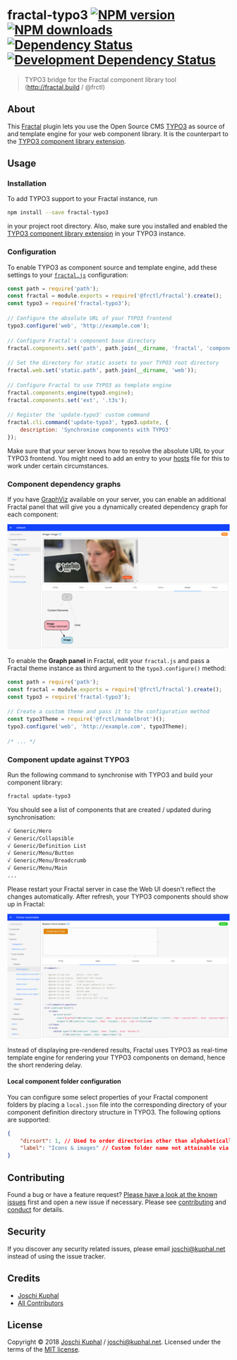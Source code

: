 # fractal-typo3 [![NPM version][npm-image]][npm-url] [![NPM downloads][npm-downloads]][npm-url] [![Dependency Status][depstat-image]][depstat-url] [![Development Dependency Status][devdepstat-image]][devdepstat-url]

> TYPO3 bridge for the Fractal component library tool (http://fractal.build / @frctl)

About
-----

This [Fractal](http://fractal.build/) plugin lets you use the Open Source CMS [TYPO3](https://typo3.org/) as source of and template engine for your web component library. It is the counterpart to the [TYPO3 component library extension](https://github.com/tollwerk/TYPO3-ext-tw_componentlibrary).


Usage
-----

### Installation

To add TYPO3 support to your Fractal instance, run

```bash
npm install --save fractal-typo3
```

in your project root directory. Also, make sure you installed and enabled the [TYPO3 component library extension](https://github.com/tollwerk/TYPO3-ext-tw_componentlibrary) in your TYPO3 instance.

### Configuration

To enable TYPO3 as component source and template engine, add these settings to your [`fractal.js`](http://fractal.build/guide/project-settings) configuration:

```js
const path = require('path');
const fractal = module.exports = require('@frctl/fractal').create();
const typo3 = require('fractal-typo3');

// Configure the absolute URL of your TYPO3 frontend
typo3.configure('web', 'http://example.com');

// Configure Fractal's component base directory
fractal.components.set('path', path.join(__dirname, 'fractal', 'components'));

// Set the directory for static assets to your TYPO3 root directory
fractal.web.set('static.path', path.join(__dirname, 'web'));

// Configure Fractal to use TYPO3 as template engine
fractal.components.engine(typo3.engine);
fractal.components.set('ext', '.t3s');

// Register the 'update-typo3' custom command
fractal.cli.command('update-typo3', typo3.update, {
    description: 'Synchronise components with TYPO3'
});
```

Make sure that your server knows how to resolve the absolute URL to your TYPO3 frontend. You might need to add an entry to your [hosts](https://en.wikipedia.org/wiki/Hosts_(file)) file for this to work under certain circumstances.

### Component dependency graphs

If you have [GraphViz](http://www.graphviz.org/) available on your server, you can enable an additional Fractal panel that will give you a dynamically created dependency graph for each component:

![Component dependency graph](docs/component-dependency-graph.jpg)

To enable the **Graph panel** in Fractal, edit your `fractal.js` and pass a Fractal theme instance as third argument to the `typo3.configure()` method:

```js
const path = require('path');
const fractal = module.exports = require('@frctl/fractal').create();
const typo3 = require('fractal-typo3');

// Create a custom theme and pass it to the configuration method
const typo3Theme = require('@frctl/mandelbrot')();
typo3.configure('web', 'http://example.com', typo3Theme);

/* ... */
````

### Component update against TYPO3

Run the following command to synchronise with TYPO3 and build your component library:

```bash
fractal update-typo3
```

You should see a list of components that are created / updated during synchronisation:

```bash
√ Generic/Hero
√ Generic/Collapsible
√ Generic/Definition List
√ Generic/Menu/Button
√ Generic/Menu/Breadcrumb
√ Generic/Menu/Main
...
```

Please restart your Fractal server in case the Web UI doesn't reflect the changes automatically. After refresh, your TYPO3 components should show up in Fractal:

![TYPO3 components in Fractal](docs/fractal.png)

Instead of displaying pre-rendered results, Fractal uses TYPO3 as real-time template engine for rendering your TYPO3 components on demand, hence the short rendering delay.

#### Local component folder configuration

You can configure some select properties of your Fractal component folders by placing a `local.json` file into the corresponding directory of your component definition directory structure in TYPO3. The following options are supported:

```json
{
    "dirsort": 1, // Used to order directories other than alphabetically
    "label": "Icons & images" // Custom folder name not attainable via real directory name, e.g. including special characters
}
```


Contributing
------------

Found a bug or have a feature request? [Please have a look at the known issues](https://github.com/tollwerk/fractal-typo3/issues) first and open a new issue if necessary. Please see [contributing](CONTRIBUTING.md) and [conduct](CONDUCT.md) for details.

Security
--------

If you discover any security related issues, please email joschi@kuphal.net instead of using the issue tracker.

Credits
-------

- [Joschi Kuphal][author-url]
- [All Contributors](../../contributors)

License
-------

Copyright © 2018 [Joschi Kuphal][author-url] / joschi@kuphal.net. Licensed under the terms of the [MIT license](LICENSE.txt).

[author-url]: https://tollwerk.is
[npm-url]: https://npmjs.org/package/fractal-typo3
[npm-image]: https://badge.fury.io/js/fractal-typo3.svg
[npm-downloads]: https://img.shields.io/npm/dm/fractal-typo3.svg

[travis-url]: http://travis-ci.org/tollwerk/fractal-typo3
[travis-image]: https://secure.travis-ci.org/tollwerk/fractal-typo3.svg

[coveralls-url]: https://coveralls.io/r/tollwerk/fractal-typo3
[coveralls-image]: https://img.shields.io/coveralls/tollwerk/fractal-typo3.svg

[depstat-url]: https://david-dm.org/tollwerk/fractal-typo3#info=dependencies
[depstat-image]: https://david-dm.org/tollwerk/fractal-typo3.svg
[devdepstat-url]: https://david-dm.org/tollwerk/fractal-typo3#info=devDependencies
[devdepstat-image]: https://david-dm.org/tollwerk/fractal-typo3/dev-status.svg
